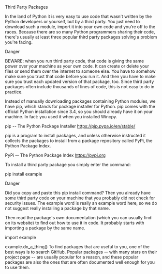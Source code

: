 Third Party Packages

In the land of Python it is very easy to use code that wasn't written by the Python developers or yourself, but by a third party. You just need to download such a module, import it into your own code and you're off to the races. Because there are so many Python programmers sharing their code, there's usually at least three popular third party packages solving a problem you're facing.

Danger

BEWARE: when you run third party code, that code is giving the same power over your machine as your own code. It can create or delete your files or send them over the internet to someone else. You have to somehow make sure you trust that code before you run it. And then you have to make sure you trust each updated version of that package, too. Since third party packages often include thousands of lines of code, this is not easy to do in practice.

Instead of manually downloading packages containing Python modules, we have pip, which stands for package installer for Python. pip comes with the official Python installation since 3.4, so you should already have it on your machine. In fact: you used it when you installed Wincpy.

pip -- The Python Package Installer
https://pip.pypa.io/en/stable/

pip is a program to install packages, and unless otherwise instructed it collects the packages to install from a package repository called PyPi, the Python Package Index.

PyPi -- The Python Package Index
https://pypi.org

To install a third party package you simply enter the command:

pip install example

Danger

Did you copy and paste this pip install command? Then you already have some third party code on your machine that you probably did not check for security issues. The example word is really an example word here, so we do not suggest really installing a package by that name.

Then read the package's own documentation (which you can usually find on its website) to find out how to use it in code. It probably starts with importing a package by the same name.

import example

example.do_a_thing()
To find packages that are useful to you, one of the best ways is to search GitHub. Popular packages -- with many stars on their project page -- are usually popular for a reason, and these popular packages are also the ones that are often documented well enough for you to use them.